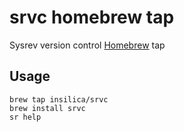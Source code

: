 # srvc homebrew tap

Sysrev version control [Homebrew](https://brew.sh/) tap

## Usage

```
brew tap insilica/srvc
brew install srvc
sr help
```
